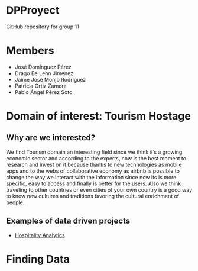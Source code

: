 # DPProyect
GitHub repository for group 11
# Members
- José Domínguez Pérez
- Drago Be Lehn Jimenez
- Jaime José Monjo Rodríguez
- Patricia Ortiz Zamora
- Pablo Ángel Pérez Soto
# Domain of interest: Tourism Hostage
## Why are we interested?
We find Tourism domain  an interesting field since we think it’s a growing economic sector and according to the experts, now is the best moment to research and invest on it because thanks to new technologies as mobile apps and to the webs of collaborative economy as airbnb is possible to change the way we interact with the information since now its is more specific, easy to access and finally  is better for the users.
Also we think traveling to other countries or even cities of your own country is a good way to know new cultures and traditions favoring the cultural enrichment of people.
## Examples of data driven projects
- [Hospitality Analytics](http://skiftx.com/wp-content/uploads/2016/12/Skift-SnapShot-Hospitality-Analytics-1.pdf)
# Finding Data
